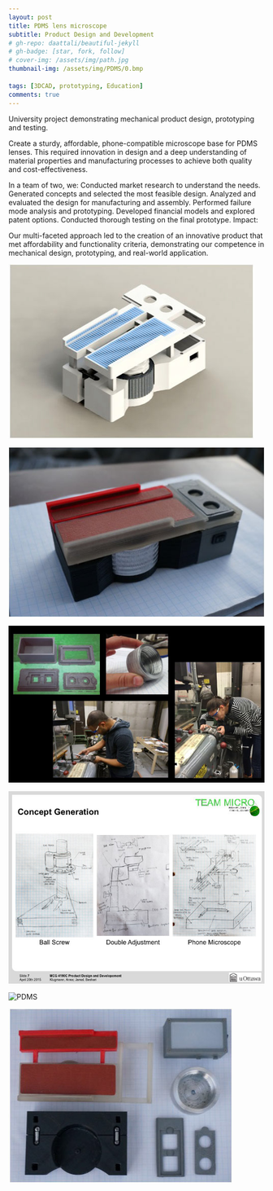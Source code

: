 ```yaml
---
layout: post
title: PDMS lens microscope
subtitle: Product Design and Development
# gh-repo: daattali/beautiful-jekyll
# gh-badge: [star, fork, follow]
# cover-img: /assets/img/path.jpg
thumbnail-img: /assets/img/PDMS/0.bmp

tags: [3DCAD, prototyping, Education]
comments: true
---
```

University project demonstrating mechanical product design, prototyping and testing.

Create a sturdy, affordable, phone-compatible microscope base for PDMS lenses. This required innovation in design and a deep understanding of material properties and manufacturing processes to achieve both quality and cost-effectiveness.

In a team of two, we:
Conducted market research to understand the needs.
Generated concepts and selected the most feasible design.
Analyzed and evaluated the design for manufacturing and assembly.
Performed failure mode analysis and prototyping.
Developed financial models and explored patent options.
Conducted thorough testing on the final prototype.
Impact:

Our multi-faceted approach led to the creation of an innovative product that met affordability and functionality criteria, demonstrating our competence in mechanical design, prototyping, and real-world application.




![PDMS](/assets/img/PDMS/0.bmp)

![PDMS](/assets/img/PDMS/1.bmp)

![PDMS](/assets/img/PDMS/2.bmp)

![PDMS](/assets/img/PDMS/3.bmp)

![PDMS](/assets/img/PDMS/4.bmp)

![PDMS](/assets/img/PDMS/5.bmp)

